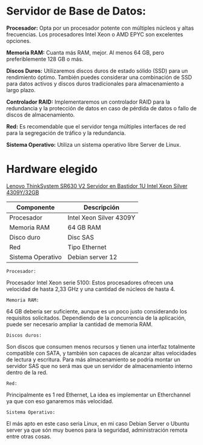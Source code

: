 # Servidor de Base de Datos:
**Procesador:** Opta por un procesador potente con múltiples núcleos y altas frecuencias. Los procesadores Intel Xeon o AMD EPYC son excelentes opciones.

**Memoria RAM:** Cuanta más RAM, mejor. Al menos 64 GB, pero preferiblemente 128 GB o más.

**Discos Duros:** Utilizaremos discos duros de estado sólido (SSD) para un rendimiento óptimo. También puedes considerar una combinación de SSD para datos activos y discos duros tradicionales para almacenamiento a largo plazo.

**Controlador RAID:** Implementaremos un controlador RAID para la redundancia y la protección de datos en caso de pérdida de datos o fallo de discos de almacenamiento.

**Red:** Es recomendable que el servidor tenga múltiples interfaces de red para la segregación de tráfico y la redundancia.

**Sistema Operativo:** Utiliza un sistema operativo libre Server de Linux.

# Hardware elegido

[Lenovo ThinkSystem SR630 V2 Servidor en Bastidor 1U Intel Xeon Silver 4309Y/32GB](https://www.pccomponentes.com/lenovo-thinksystem-sr630-v2-servidor-en-bastidor-1u-intel-xeon-silver-4309y-32gb)

| Componente      | Descripción                                                              |
|----------------|--------------------------------------------------------------------------|
| Procesador    | Intel Xeon Silver 4309Y                                                  |
| Memoria RAM    | 64 GB RAM                                                                |
| Disco duro     | Disc SAS                                                                 |
| Red            | Tipo Ethernet                                                            |
| Sistema Operativo | Debian server 12                                                      |

`Procesador:`

Procesador Intel Xeon serie 5100: Estos procesadores ofrecen una velocidad de hasta 2,33 GHz y una cantidad de núcleos de hasta 4.

`Memoria RAM:` 

64 GB debería ser suficiente, aunque es un poco justo considerando los requisitos solicitados. Dependiendo de la concurrencia de la aplicación, puede ser necesario ampliar la cantidad de memoria RAM.

`Discos duros:` 

Son discos que consumen menos recursos y tienen una interfaz totalmente compatible con SATA, y también son capaces de alcanzar altas velocidades de lectura y escritura. Para más almacenamiento se podria montar un servidor SAS que no será mas que un servidor de almacenamiento interno dentro de la red.

`Red:`

Principalmente es 1 red Ethernet, La idea es implementar un Etherchannel ya que con eso ganaremos más velocidad.

`Sistema Operativo:`

El más apto en este caso seria Linux, en mi caso Debian Server o Ubuntu server ya que són muy buenos para la seguridad, administración remota entre otras cosas.